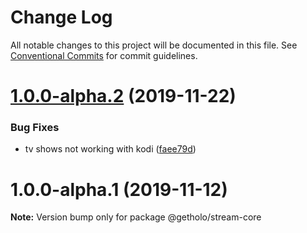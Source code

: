 # Change Log

All notable changes to this project will be documented in this file.
See [Conventional Commits](https://conventionalcommits.org) for commit guidelines.

# [1.0.0-alpha.2](https://github.com/getholo/stream/compare/@getholo/stream-core@1.0.0-alpha.1...@getholo/stream-core@1.0.0-alpha.2) (2019-11-22)


### Bug Fixes

* tv shows not working with kodi ([faee79d](https://github.com/getholo/stream/commit/faee79d441c4c819ad0d84d717eafa17c0a63a6c))





# 1.0.0-alpha.1 (2019-11-12)

**Note:** Version bump only for package @getholo/stream-core
